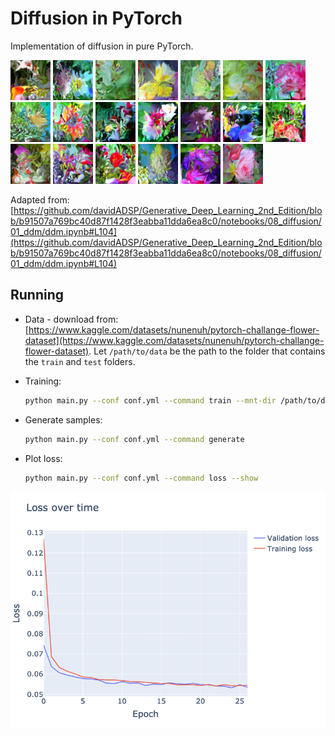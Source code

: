 # Diffusion in PyTorch

Implementation of diffusion in pure PyTorch.

![](readme_figures/examples/000.png)
![](readme_figures/examples/001.png)
![](readme_figures/examples/002.png)
![](readme_figures/examples/003.png)
![](readme_figures/examples/004.png)
![](readme_figures/examples/005.png)
![](readme_figures/examples/006.png)
![](readme_figures/examples/007.png)
![](readme_figures/examples/008.png)
![](readme_figures/examples/009.png)
![](readme_figures/examples/010.png)
![](readme_figures/examples/011.png)
![](readme_figures/examples/012.png)
![](readme_figures/examples/013.png)
![](readme_figures/examples/014.png)
![](readme_figures/examples/015.png)
![](readme_figures/examples/016.png)
![](readme_figures/examples/017.png)
![](readme_figures/examples/018.png)
![](readme_figures/examples/019.png)

Adapted from: [https://github.com/davidADSP/Generative_Deep_Learning_2nd_Edition/blob/b91507a769bc40d87f1428f3eabba11dda6ea8c0/notebooks/08_diffusion/01_ddm/ddm.ipynb#L104](https://github.com/davidADSP/Generative_Deep_Learning_2nd_Edition/blob/b91507a769bc40d87f1428f3eabba11dda6ea8c0/notebooks/08_diffusion/01_ddm/ddm.ipynb#L104)

## Running

* Data - download from: [https://www.kaggle.com/datasets/nunenuh/pytorch-challange-flower-dataset](https://www.kaggle.com/datasets/nunenuh/pytorch-challange-flower-dataset). Let `/path/to/data` be the path to the folder that contains the `train` and `test` folders.

* Training:

    ```bash
    python main.py --conf conf.yml --command train --mnt-dir /path/to/data
    ```

* Generate samples:

    ```bash
    python main.py --conf conf.yml --command generate
    ```

* Plot loss:

    ```bash
    python main.py --conf conf.yml --command loss --show
    ```

![](readme_figures/loss.png)
